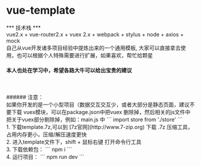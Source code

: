 # vue-template
*** 技术栈 ***
<br>
vue2.x + vue-router2.x + vuex 2.x + webpack + stylus + node + axios + mock
<br>
自己从vue开发诸多项目经验中提炼出来的一个通用模板, 大家可以直接拿去使用，也可以根据个人特殊需要进行扩展，如果喜欢，帮忙给颗星 
<br>
#### 本人也处在学习中，希望各路大牛可以给出宝贵的建议
<br>
<br>
###### 注意：
<br>
如果你开发的是一个小型项目（数据交互交互少，或者大部分是静态页面，建议不要下载 vuex模块，可以在package.json中把vuex 删除掉，然后相关的js文件中 把关于vuex部分剔除掉，例如：main.js 中 
``` 
import store from './store' 
```
<br>
1. 下载template.7z,可以到 [7z官网](http://www.7-zip.org) 下载 .7z 压缩工具，占用内存更小，压缩/解压速度更快
<br>
2. 进入template文件下，shift + 鼠标右键 打开命令行工具
<br>
3. 下载依赖包：
```
npm i 
```
<br>
4. 运行项目： 
``` 
npm run dev 
```
